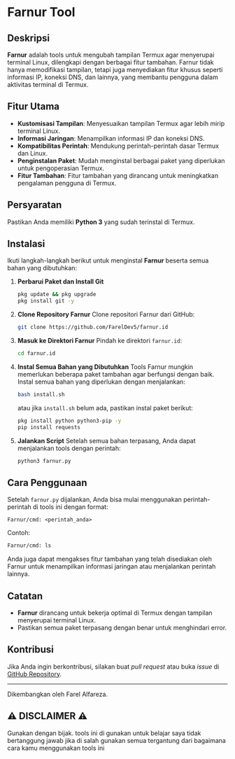 # Farnur Tool

## Deskripsi
**Farnur** adalah tools untuk mengubah tampilan Termux agar menyerupai terminal Linux, dilengkapi dengan berbagai fitur tambahan. Farnur tidak hanya memodifikasi tampilan, tetapi juga menyediakan fitur khusus seperti informasi IP, koneksi DNS, dan lainnya, yang membantu pengguna dalam aktivitas terminal di Termux.

## Fitur Utama
- **Kustomisasi Tampilan**: Menyesuaikan tampilan Termux agar lebih mirip terminal Linux.
- **Informasi Jaringan**: Menampilkan informasi IP dan koneksi DNS.
- **Kompatibilitas Perintah**: Mendukung perintah-perintah dasar Termux dan Linux.
- **Penginstalan Paket**: Mudah menginstal berbagai paket yang diperlukan untuk pengoperasian Termux.
- **Fitur Tambahan**: Fitur tambahan yang dirancang untuk meningkatkan pengalaman pengguna di Termux.

## Persyaratan
Pastikan Anda memiliki **Python 3** yang sudah terinstal di Termux.

## Instalasi
Ikuti langkah-langkah berikut untuk menginstal **Farnur** beserta semua bahan yang dibutuhkan:

1. **Perbarui Paket dan Install Git**
   ```bash
   pkg update && pkg upgrade
   pkg install git -y
   ```

2. **Clone Repository Farnur**
   Clone repositori Farnur dari GitHub:
   ```bash
   git clone https://github.com/FarelDev5/farnur.id
   ```

3. **Masuk ke Direktori Farnur**
   Pindah ke direktori `farnur.id`:
   ```bash
   cd farnur.id
   ```

4. **Instal Semua Bahan yang Dibutuhkan**
   Tools Farnur mungkin memerlukan beberapa paket tambahan agar berfungsi dengan baik. Instal semua bahan yang diperlukan dengan menjalankan:
   ```bash
   bash install.sh
   ```
   atau jika `install.sh` belum ada, pastikan instal paket berikut:
   ```bash
   pkg install python python3-pip -y
   pip install requests
   ```

5. **Jalankan Script**
   Setelah semua bahan terpasang, Anda dapat menjalankan tools dengan perintah:
   ```bash
   python3 farnur.py
   ```

## Cara Penggunaan
Setelah `farnur.py` dijalankan, Anda bisa mulai menggunakan perintah-perintah di tools ini dengan format:
```
Farnur/cmd: <perintah_anda>
```

Contoh:
```bash
Farnur/cmd: ls
```

Anda juga dapat mengakses fitur tambahan yang telah disediakan oleh Farnur untuk menampilkan informasi jaringan atau menjalankan perintah lainnya.

## Catatan
- **Farnur** dirancang untuk bekerja optimal di Termux dengan tampilan menyerupai terminal Linux.
- Pastikan semua paket terpasang dengan benar untuk menghindari error.

## Kontribusi
Jika Anda ingin berkontribusi, silakan buat *pull request* atau buka *issue* di [GitHub Repository](https://github.com/FarelDev5/farnur.id).

---

Dikembangkan oleh Farel Alfareza.

## ⚠ DISCLAIMER ⚠

Gunakan dengan bijak.
tools ini di gunakan untuk belajar
saya tidak bertanggung jawab jika di salah gunakan
semua tergantung dari bagaimana cara kamu menggunakan tools ini
